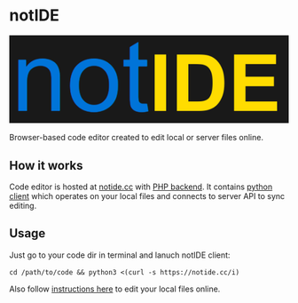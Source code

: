 # notIDE

[![notIDE](/logo.png)](https://notide.cc/)

Browser-based code editor created to edit local or server files online.

## How it works
Code editor is hosted at [notide.cc](https://notide.cc) with [PHP backend](/ide.php).
It contains [python client](/notide.py) which operates on your local files
and connects to server API to sync editing.

## Usage
Just go to your code dir in terminal and lanuch notIDE client:

```
cd /path/to/code && python3 <(curl -s https://notide.cc/i)
```

Also follow [instructions here](https://notide.cc/) to edit your local files online.
